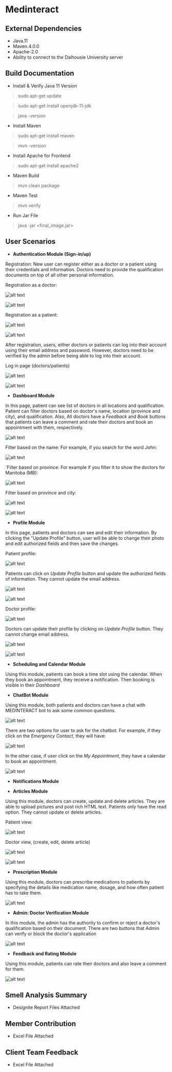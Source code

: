 # Medinteract

## External Dependencies

- Java.11
- Maven.4.0.0
- Apache-2.0
- Ability to connect to the Dalhousie University server

## Build Documentation
- Install & Verify Java 11 Version
> sudo apt-get update

> sudo apt-get install openjdk-11-jdk

> java -version

- Install Maven
> sudo apt-get install maven

> mvn -version

- Install Apache for Frontend
> sudo apt-get install apache2

- Maven Build
> mvn clean package

- Maven Test
> mvn verify

- Run Jar File
> java -jar <final_image.jar>

## User Scenarios

- **Authentication Module (Sign-in/up)**

Registration:
New user can register either as a doctor or a patient using their credentials and information. Doctors need to provide the qualification documents on top of all other personal information.

Registration as a doctor:

![alt text](/screenshots/doctor-register.png)

![alt text](/screenshots/doctor-register-fill.png)

Registration as a patient:

![alt text](/screenshots/patient-register.png)

![alt text](/screenshots/patient-register-fill.png)

After registration, users, either doctors or patients can log into their account using their email address and password. However, doctors need to be verified by the admin before being able to log into their account. 

Log in page (doctors/patients)

![alt text](/screenshots/login.png)

![alt text](/screenshots/patient-login.png)

- **Dashboard Module**

In this page, patient can see list of doctors in all locations and qualification. Patient can filter doctors based on doctor's name, location (province and city), and qualification. Also, All doctors have a *Feedback* and *Book* buttons that patients can leave a comment and rate their doctors and book an appointment with them, respectively.

![alt text](/screenshots/dashboard-main.png)

Filter based on the name: For example, if you search for the word *John*:

![alt text](/screenshots/dashboard-province-name.png)

`Filter based on province: For example if you filter it to show the doctors for Manitoba (MB):

![alt text](/screenshots/dashboard-provinceMB.png)

Filter based on province and city:

![alt text](/screenshots/dashboard-province-city.png)

![alt text](/screenshots/dashboard-province-city-1.png)

- **Profile Module**

In this page, patients and doctors can see and edit their information. By clicking the "Update Profile" button, user will be able to change their photo and edit authorized fields and then save the changes.

Patient profile:

![alt text](/screenshots/profile-patient.png)

Patients can click on *Update Profile* button and update the authorized fields of information. They cannot update the email address.

![alt text](/screenshots/profile-patient-update-1.png)

![alt text](/screenshots/profile-patient-update-2.png)


Doctor profile:

![alt text](/screenshots/profile-doctor.png)

Doctors can update their profile by clicking on *Update Profile* button. They cannot change email address.

![alt text](/screenshots/profile-doctor-1.png)

![alt text](/screenshots/profile-doctor-2.png)

- **Scheduling and Calendar Module**

Using this module, patients can book a time slot using the calendar. When they book an appointment, they receive a notification. Then booking is visible in their *Dashboard*

- **ChatBot Module**

Using this module, both patients and doctors can have a chat with MEDINTERACT bot to ask some common questions.

![alt text](/screenshots/chatbot-view-1.png)

There are two options for user to ask for the chatbot. For example, if they click on the *Emergency Contact*, they will have:

![alt text](/screenshots/chatbot-view-emergency.png)

In the other case, if user click on the *My Appointment*, they have a calendar to book an appointment.

![alt text](/screenshots/chatbot-view-bookAppointment.png)


- **Notifications Module**

- **Articles Module**

Using this module, doctors can create, update and delete articles. They are able to upload pictures and post rich HTML text. Patients only have the read option. They cannot update or delete articles.

Patient view:

![alt text](/screenshots/article-patient-view.png)

Doctor view, (create, edit, delete article)

![alt text](/screenshots/article-doctor-view.png)

![alt text](/screenshots/article-doctor-create.png)



- **Prescription Module**

Using this module, doctors can prescribe medications to patients by specifying the details like medication name, dosage, and how often patient has to take them. 

![alt text](/screenshots/prescription.png)


- **Admin: Doctor Verification Module**

In this module, the admin has the authority to confirm or reject a doctor's qualification based on their document. There are two buttons that Admin can verify or block the doctor's application

![alt text](/screenshots/admin-verify-doctor.png)

- **Feedback and Rating Module**

Using this module, patients can rate their doctors and also leave a comment for them.

![alt text](/screenshots/dashboard-feedback.png)


## Smell Analysis Summary

- Designite Report Files Attached

## Member Contribution

- Excel File Attached

## Client Team Feedback

- Excel File Attached